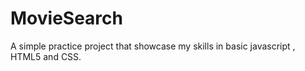 # MovieSearch
A simple practice project that showcase my skills in basic javascript , HTML5 and CSS.
